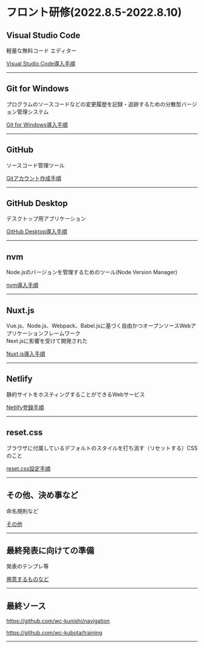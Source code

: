 # フロント研修(2022.8.5-2022.8.10)

## Visual Studio Code
軽量な無料コード エディター

[Visual Studio Code導入手順](<./2022/vscode.md>)

***

## Git for Windows
プログラムのソースコードなどの変更履歴を記録・追跡するための分散型バージョン管理システム

[Git for Windows導入手順](<./2022/git_for_windows.md>)

***
## GitHub  
ソースコード管理ツール

[Gitアカウント作成手順](<./2022/github.md>)

***

## GitHub Desktop
デスクトップ用アプリケーション

[GitHub Desktop導入手順](<./2022/github_desktop.md>)

***

## nvm
Node.jsのバージョンを管理するためのツール(Node Version Manager)

[nvm導入手順](<./2022/nvm.md>)

***

## Nuxt.js
Vue.js、Node.js、Webpack、Babel.jsに基づく自由かつオープンソースWebアプリケーションフレームワーク  
Next.jsに影響を受けて開発された

[Nuxt.js導入手順](<./2022/nuxt.md>)

***

## Netlify
静的サイトをホスティングすることができるWebサービス

[Netlify登録手順](<./2022/netlify.md>)

***

## reset.css
ブラウザに付属しているデフォルトのスタイルを打ち消す（リセットする）CSSのこと

[reset.css設定手順](<./2022/reset_css.md>)

***

## その他、決め事など
命名規則など

[その他](<./2022/other.md>)

***

## 最終発表に向けての準備
発表のテンプレ等

[用意するものなど](<./2022/presentation.md>)

***

## 最終ソース

https://github.com/wc-kunishi/navigation

https://github.com/wc-kubota/training

***
